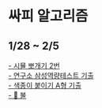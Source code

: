 # 싸피 알고리즘
## 1/28 ~ 2/5
[- 시뮬 뽀개기 2번](https://www.acmicpc.net/problem/11559)  
[- 연구소 삼성역량테스트 기출](https://www.acmicpc.net/problem/14502)  
[- 색종이 붙이기 A형 기출](https://www.acmicpc.net/problem/17136)  
[- 💪 불](https://www.acmicpc.net/problem/4179)
